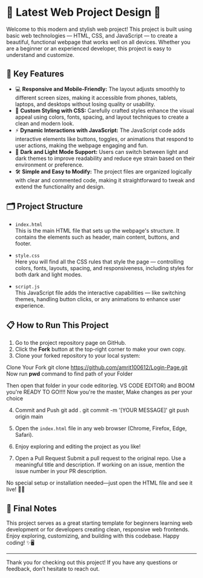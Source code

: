 # 🌟 Latest Web Project Design 🌟

Welcome to this modern and stylish web project! This project is built using basic web technologies — HTML, CSS, and JavaScript — to create a beautiful, functional webpage that works well on all devices. Whether you are a beginner or an experienced developer, this project is easy to understand and customize.

## 🚀 Key Features

- 💻 **Responsive and Mobile-Friendly:** The layout adjusts smoothly to different screen sizes, making it accessible from phones, tablets, laptops, and desktops without losing quality or usability.
- 🎨 **Custom Styling with CSS:** Carefully crafted styles enhance the visual appeal using colors, fonts, spacing, and layout techniques to create a clean and modern look.
- ⚡ **Dynamic Interactions with JavaScript:** The JavaScript code adds interactive elements like buttons, toggles, or animations that respond to user actions, making the webpage engaging and fun.
- 🌙 **Dark and Light Mode Support:** Users can switch between light and dark themes to improve readability and reduce eye strain based on their environment or preference.
- 🛠️ **Simple and Easy to Modify:** The project files are organized logically with clear and commented code, making it straightforward to tweak and extend the functionality and design.

## 🗂️ Project Structure

- `index.html`  
  This is the main HTML file that sets up the webpage's structure. It contains the elements such as header, main content, buttons, and footer.

- `style.css`  
  Here you will find all the CSS rules that style the page — controlling colors, fonts, layouts, spacing, and responsiveness, including styles for both dark and light modes.

- `script.js`  
  This JavaScript file adds the interactive capabilities — like switching themes, handling button clicks, or any animations to enhance user experience.




## 📋 How to Run This Project




1. Go to the project repository page on GitHub.
2. Click the **Fork** button at the top-right corner to make your own copy.
3. Clone your forked repository to your local system:

Clone Your Fork
git clone https://github.com/amrit100612/Login-Page.git
Now run **pwd** command to find path of your Folder

Then open that folder in your code editor(eg. VS CODE EDITOR) and BOOM you're READY TO GO!!!!
Now you're the master, Make changes as per your choice 




4.  Commit and Push
      git add .
      git commit -m '[YOUR MESSAGE]'
      git push origin main


5. Open the `index.html` file in any web browser (Chrome, Firefox, Edge, Safari).
6. Enjoy exploring and editing the project as you like!

7. Open a Pull Request
Submit a pull request to the original repo. Use a meaningful title and description. If working on an issue, mention the issue number in your PR description.

No special setup or installation needed—just open the HTML file and see it live! 🚀✨


## 🎉 Final Notes

This project serves as a great starting template for beginners learning web development or for developers creating clean, responsive web frontends. Enjoy exploring, customizing, and building with this codebase. Happy coding! ✨🖥️

---

Thank you for checking out this project! If you have any questions or feedback, don’t hesitate to reach out.
